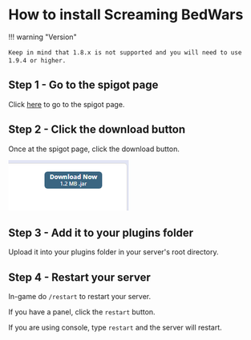 # How to install Screaming BedWars

!!! warning "Version"

    Keep in mind that 1.8.x is not supported and you will need to use 1.9.4 or higher.

## Step 1 - Go to the spigot page

Click [here](https://www.spigotmc.org/resources/screaming-bedwars-1-9-1-16.63714/) to go to the spigot page.

## Step 2 - Click the download button

Once at the spigot page, click the download button.

![Download button](../assets/images/download.png)

## Step 3 - Add it to your plugins folder

Upload it into your plugins folder in your server's root directory.

## Step 4 - Restart your server

In-game do `/restart` to restart your server.

If you have a panel, click the `restart` button.

If you are using console, type `restart` and the server will restart.